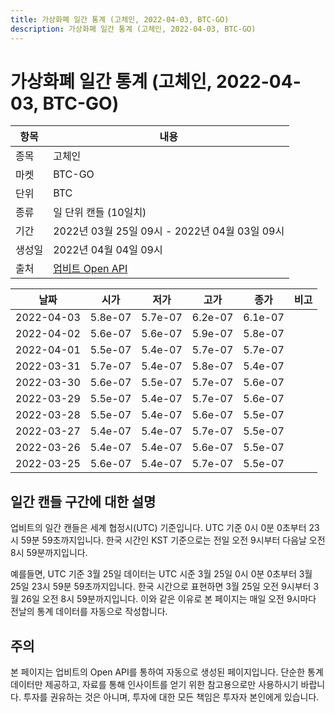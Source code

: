 ```yaml
---
title: 가상화폐 일간 통계 (고체인, 2022-04-03, BTC-GO)
description: 가상화폐 일간 통계 (고체인, 2022-04-03, BTC-GO)
---
```



가상화폐 일간 통계 (고체인, 2022-04-03, BTC-GO)
===

|항목|내용|
|--|--|
|종목|고체인|
|마켓|BTC-GO|
|단위|BTC|
|종류|일 단위 캔들 (10일치)|
|기간|2022년 03월 25일 09시 - 2022년 04월 03일 09시|
|생성일|2022년 04월 04일 09시|
|출처|[업비트 Open API](https://docs.upbit.com)|


|날짜|시가|저가|고가|종가|비고|
|--|--|--|--|--|--|
|2022-04-03|5.8e-07|5.7e-07|6.2e-07|6.1e-07|    |
|2022-04-02|5.6e-07|5.6e-07|5.9e-07|5.8e-07|    |
|2022-04-01|5.5e-07|5.4e-07|5.7e-07|5.7e-07|    |
|2022-03-31|5.7e-07|5.4e-07|5.8e-07|5.4e-07|    |
|2022-03-30|5.6e-07|5.5e-07|5.7e-07|5.6e-07|    |
|2022-03-29|5.5e-07|5.4e-07|5.7e-07|5.6e-07|    |
|2022-03-28|5.5e-07|5.4e-07|5.6e-07|5.5e-07|    |
|2022-03-27|5.4e-07|5.4e-07|5.7e-07|5.5e-07|    |
|2022-03-26|5.4e-07|5.4e-07|5.6e-07|5.5e-07|    |
|2022-03-25|5.6e-07|5.4e-07|5.7e-07|5.5e-07|    |


일간 캔들 구간에 대한 설명
---


업비트의 일간 캔들은 세계 협정시(UTC) 기준입니다. 
UTC 기준 0시 0분 0초부터 23시 59분 59초까지입니다. 
한국 시간인 KST 기준으로는 전일 오전 9시부터 다음날 오전 8시 59분까지입니다. 


예를들면, UTC 기준 3월 25일 데이터는 UTC 시준 3월 25일 0시 0분 0초부터 3월 25일 23시 59분 59초까지입니다. 
한국 시간으로 표현하면 3월 25일 오전 9시부터 3월 26일 오전 8시 59분까지입니다. 
이와 같은 이유로 본 페이지는 매일 오전 9시마다 전날의 통계 데이터를 자동으로 작성합니다. 


주의
---


본 페이지는 업비트의 Open API를 통하여 자동으로 생성된 페이지입니다. 
단순한 통계 데이터만 제공하고, 자료를 통해 인사이트를 얻기 위한 참고용으로만 사용하시기 바랍니다. 
투자를 권유하는 것은 아니며, 투자에 대한 모든 책임은 투자자 본인에게 있습니다. 

